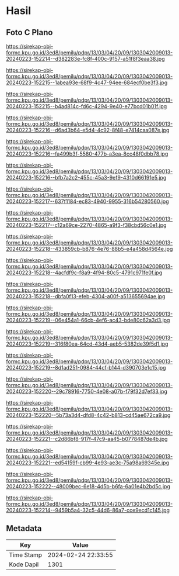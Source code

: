 # Hasil

## Foto C Plano

https://sirekap-obj-formc.kpu.go.id/3ed8/pemilu/pdpr/13/03/04/20/09/1303042009013-20240223-152214--d382283e-fc8f-400c-9157-a51f8f3eaa38.jpg

https://sirekap-obj-formc.kpu.go.id/3ed8/pemilu/pdpr/13/03/04/20/09/1303042009013-20240223-152215--1abea93e-68f9-4c47-94ee-684ecf0be3f3.jpg

https://sirekap-obj-formc.kpu.go.id/3ed8/pemilu/pdpr/13/03/04/20/09/1303042009013-20240223-152215--b4ad814c-fd6c-4294-9e40-e77bcd01b01f.jpg

https://sirekap-obj-formc.kpu.go.id/3ed8/pemilu/pdpr/13/03/04/20/09/1303042009013-20240223-152216--d6ad3b64-e5d4-4c92-8f48-e7414caa087e.jpg

https://sirekap-obj-formc.kpu.go.id/3ed8/pemilu/pdpr/13/03/04/20/09/1303042009013-20240223-152216--fa499b3f-5580-477b-a3ea-8cc48f0dbb78.jpg

https://sirekap-obj-formc.kpu.go.id/3ed8/pemilu/pdpr/13/03/04/20/09/1303042009013-20240223-152216--bfb7a2c2-455c-45a3-9ef9-4310d66191e5.jpg

https://sirekap-obj-formc.kpu.go.id/3ed8/pemilu/pdpr/13/03/04/20/09/1303042009013-20240223-152217--637f1184-ec83-4940-9955-316b54280560.jpg

https://sirekap-obj-formc.kpu.go.id/3ed8/pemilu/pdpr/13/03/04/20/09/1303042009013-20240223-152217--c12a69ce-2270-4865-a9f3-f38cbd56c0e1.jpg

https://sirekap-obj-formc.kpu.go.id/3ed8/pemilu/pdpr/13/03/04/20/09/1303042009013-20240223-152218--433859cb-b876-4e76-88b5-e4a458d4564e.jpg

https://sirekap-obj-formc.kpu.go.id/3ed8/pemilu/pdpr/13/03/04/20/09/1303042009013-20240223-152218--4acfdf9c-f8a9-4f94-80c5-4791c971fe0f.jpg

https://sirekap-obj-formc.kpu.go.id/3ed8/pemilu/pdpr/13/03/04/20/09/1303042009013-20240223-152218--dbfa0f13-efeb-4304-a00f-a513655694ae.jpg

https://sirekap-obj-formc.kpu.go.id/3ed8/pemilu/pdpr/13/03/04/20/09/1303042009013-20240223-152219--06e454a1-66cb-4ef6-ac43-bde80c62a3d3.jpg

https://sirekap-obj-formc.kpu.go.id/3ed8/pemilu/pdpr/13/03/04/20/09/1303042009013-20240223-152219--316f80ea-64cd-43d4-aeb5-5382de39f5d1.jpg

https://sirekap-obj-formc.kpu.go.id/3ed8/pemilu/pdpr/13/03/04/20/09/1303042009013-20240223-152219--8d1ad251-0984-44cf-b144-d390703e1c15.jpg

https://sirekap-obj-formc.kpu.go.id/3ed8/pemilu/pdpr/13/03/04/20/09/1303042009013-20240223-152220--29c78916-7750-4e08-a07b-f79f32d7ef33.jpg

https://sirekap-obj-formc.kpu.go.id/3ed8/pemilu/pdpr/13/03/04/20/09/1303042009013-20240223-152220--5b73a3d4-dfd8-4c42-b813-cd45ae672ca9.jpg

https://sirekap-obj-formc.kpu.go.id/3ed8/pemilu/pdpr/13/03/04/20/09/1303042009013-20240223-152221--c2d86bf8-917f-47c9-aa45-b0778487de4b.jpg

https://sirekap-obj-formc.kpu.go.id/3ed8/pemilu/pdpr/13/03/04/20/09/1303042009013-20240223-152221--ed54159f-cb99-4e93-ae3c-75a98a69345e.jpg

https://sirekap-obj-formc.kpu.go.id/3ed8/pemilu/pdpr/13/03/04/20/09/1303042009013-20240223-152222--48009bec-6e18-4d5b-b6fa-6a01e4b2bd5c.jpg

https://sirekap-obj-formc.kpu.go.id/3ed8/pemilu/pdpr/13/03/04/20/09/1303042009013-20240223-152214--9459b5a4-32c5-44d6-86a7-cce9ecd1c145.jpg


## Metadata

| Key        | Value               |
| ---------- | ------------------- |
| Time Stamp | 2024-02-24 22:33:55 |
| Kode Dapil | 1301                |



